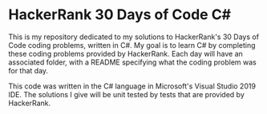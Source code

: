 # HackerRank 30 Days of Code C#

This is my repository dedicated to my solutions to HackerRank's 30 Days of Code coding problems, written in C#.
My goal is to learn C# by completing these coding problems provided by HackerRank.  Each day will have an associated folder,
with a README specifying what the coding problem was for that day.

This code was written in the C# language in Microsoft's Visual Studio 2019 IDE.  The solutions I give will be unit tested
by tests that are provided by HackerRank.
